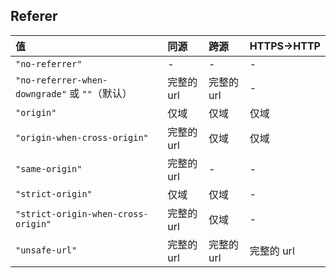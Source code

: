 ## Referer

| 值                                             | 同源       | 跨源       | HTTPS→HTTP |
| :--------------------------------------------- | :--------- | :--------- | :--------- |
| `"no-referrer"`                                | -          | -          | -          |
| `"no-referrer-when-downgrade"` 或 `""`（默认） | 完整的 url | 完整的 url | -          |
| `"origin"`                                     | 仅域       | 仅域       | 仅域       |
| `"origin-when-cross-origin"`                   | 完整的 url | 仅域       | 仅域       |
| `"same-origin"`                                | 完整的 url | -          | -          |
| `"strict-origin"`                              | 仅域       | 仅域       | -          |
| `"strict-origin-when-cross-origin"`            | 完整的 url | 仅域       | -          |
| `"unsafe-url"`                                 | 完整的 url | 完整的 url | 完整的 url |

